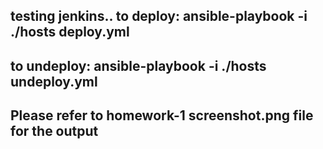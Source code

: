 testing jenkins..
to deploy:
ansible-playbook -i ./hosts deploy.yml
--------------------------------------------
to undeploy:
ansible-playbook -i ./hosts undeploy.yml 
------------------------------------------------------

Please refer to homework-1 screenshot.png file for the output
-----------------------------------------------------------------------
